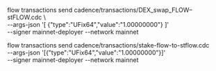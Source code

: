 flow transactions send cadence/transactions/DEX_swap_FLOW–stFLOW.cdc \       
  --args-json '[
    {"type":"UFix64","value":"1.00000000"}
  ]' \
  --signer mainnet-deployer --network mainnet


  flow transactions send cadence/transactions/stake-flow-to-stflow.cdc \
  --args-json '[{"type":"UFix64","value":"1.00000000"}]' \
  --signer mainnet-deployer --network mainnet